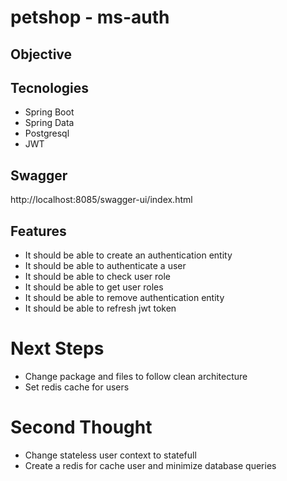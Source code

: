 # petshop - ms-auth

## Objective

## Tecnologies

- Spring Boot
- Spring Data
- Postgresql
- JWT

## Swagger
http://localhost:8085/swagger-ui/index.html

## Features

- It should be able to create an authentication entity
- It should be able to authenticate a user
- It should be able to check user role
- It should be able to get user roles
- It should be able to remove authentication entity
- It should be able to refresh jwt token

# Next Steps

- Change package and files to follow clean architecture
- Set redis cache for users

# Second Thought

- Change stateless user context to statefull
- Create a redis for cache user and minimize database queries
